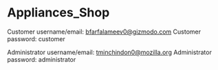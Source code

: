 # Appliances_Shop

Customer username/email: bfarfalameev0@gizmodo.com
Customer password: customer

Administrator username/email: tminchindon0@mozilla.org
Administrator password: administrator
